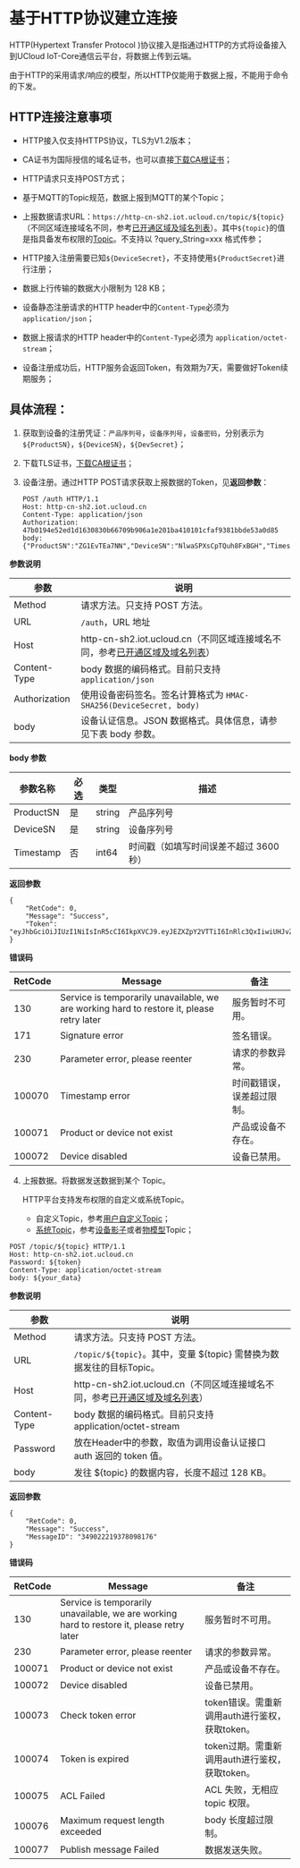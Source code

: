 # 基于HTTP协议建立连接

HTTP(Hypertext Transfer Protocol )协议接入是指通过HTTP的方式将设备接入到UCloud IoT-Core通信云平台，将数据上传到云端。

由于HTTP的采用请求/响应的模型，所以HTTP仅能用于数据上报，不能用于命令的下发。



## HTTP连接注意事项

- HTTP接入仅支持HTTPS协议，TLS为V1.2版本；

- CA证书为国际授信的域名证书，也可以直接[下载CA根证书](http://uiot.cn-sh2.ufileos.com/DigiCertRootCA.cer)；
- HTTP请求只支持POST方式；
- 基于MQTT的Topic规范，数据上报到MQTT的某个Topic；

- 上报数据请求URL：`https://http-cn-sh2.iot.ucloud.cn/topic/${topic}`（不同区域连接域名不同，参考[已开通区域及域名列表](iot/uiot-core/product_introduction/available_region_url)）。其中`${topic}`的值是指具备发布权限的[Topic](/iot/uiot-core/console_guide/product_device/topic)。不支持以 ?query_String=xxx 格式传参；

- HTTP接入注册需要已知`${DeviceSecret}`，不支持使用`${ProductSecret}`进行注册；

- 数据上行传输的数据大小限制为 128 KB；
- 设备静态注册请求的HTTP header中的`Content-Type`必须为 `application/json`；
- 数据上报请求的HTTP header中的`Content-Type`必须为 `application/octet-stream`；
- 设备注册成功后，HTTP服务会返回Token，有效期为7天，需要做好Token续期服务；


## 具体流程：


1. 获取到设备的注册凭证：`产品序列号`，`设备序列号`，`设备密码`，分别表示为`${ProductSN}`，`${DeviceSN}`，`${DevSecret}`；  

2. 下载TLS证书，[下载CA根证书](http://uiot.cn-sh2.ufileos.com/DigiCertRootCA.cer)；  

3. 设备注册。通过HTTP POST请求获取上报数据的Token，见**返回参数**：

    ```
    POST /auth HTTP/1.1
    Host: http-cn-sh2.iot.ucloud.cn
    Content-Type: application/json
    Authorization: 47b0194e52ed1d1630830b66709b906a1e201ba410101cfaf9381bbde53a0d85
    body: {"ProductSN":"ZG1EvTEa7NN","DeviceSN":"NlwaSPXsCpTQuh8FxBGH","Timestamp":"1501668289957"}
    ```  
	 
**参数说明**

|参数|说明|
|---|---|
|Method|请求方法。只支持 POST 方法。|
|URL|`/auth`，URL 地址|
|Host|http-cn-sh2.iot.ucloud.cn（不同区域连接域名不同，参考[已开通区域及域名列表](iot/uiot-core/product_introduction/available_region_url)）|
|Content-Type|body 数据的编码格式。目前只支持 `application/json`|
|Authorization|使用设备密码签名。签名计算格式为 `HMAC-SHA256(DeviceSecret, body)`|
|body|设备认证信息。JSON 数据格式。具体信息，请参见下表 body 参数。|

**body 参数**

|参数名称|必选|类型|描述|
|---|---|---|---|
|ProductSN|是|string|产品序列号|
|DeviceSN|是|string|设备序列号|
|Timestamp|否|int64|时间戳（如填写时间误差不超过 3600 秒）|

**返回参数**

```
{
	"RetCode": 0,
	"Message": "Success",
	"Token": "eyJhbGciOiJIUzI1NiIsInR5cCI6IkpXVCJ9.eyJEZXZpY2VTTiI6InRlc3QxIiwiUHJvZHVjdFNOIjoiZzR3ZmFycTMweXp4YXkyMyIsImV4cCI6MTU2NzA1ODg5OSwiaWF0IjoxNTY2NDU0MDk5fQ.wN1XNVciI27nTeIqCjbYKdmTaifJrGJm_DmDDpIoabs"
}
```

**错误码**

|RetCode|Message|备注|
|---|---|---|
|130|Service is temporarily unavailable, we are working hard to restore it, please retry later|服务暂时不可用。|
|171|Signature error|签名错误。|
|230|Parameter error, please reenter|请求的参数异常。|
|100070|Timestamp error|时间戳错误，误差超过限制。|
|100071|Product or device not exist|产品或设备不存在。|
|100072|Device disabled|设备已禁用。|


4. 上报数据。将数据发送数据到某个 Topic。   

	HTTP平台支持发布权限的自定义或系统Topic。
	- 自定义Topic，参考[用户自定义Topic](/iot/uiot-core/console_guide/product_device/topic#用户自定义Topic)；
	- [系统Topic](/iot/uiot-core/console_guide/product_device/topic#系统Topic)，参考[设备影子](/iot/uiot-core/console_guide/device_shadow/waht_is_deviceshadow)或者[物模型](/iot/uiot-core/console_guide/thingmode/what_is_thingmode)Topic；


```
POST /topic/${topic} HTTP/1.1
Host: http-cn-sh2.iot.ucloud.cn
Password: ${token}
Content-Type: application/octet-stream
body: ${your_data}
```

**参数说明**

|参数|说明|
|---|---|
|Method|请求方法。只支持 POST 方法。|
|URL|`/topic/${topic}`。其中，变量 ${topic} 需替换为数据发往的目标Topic。|
|Host|http-cn-sh2.iot.ucloud.cn（不同区域连接域名不同，参考[已开通区域及域名列表](iot/uiot-core/product_introduction/available_region_url)）|
|Content-Type|body 数据的编码格式。目前只支持 application/octet-stream|
|Password|放在Header中的参数，取值为调用设备认证接口 auth 返回的 token 值。|
|body|发往 ${topic} 的数据内容，长度不超过 128 KB。|

**返回参数**

```
{
	"RetCode": 0,
	"Message": "Success",
	"MessageID": "349022219378098176"
}
```

**错误码**

|RetCode|Message|备注|
|---|---|---|
|130|Service is temporarily unavailable, we are working hard to restore it, please retry later|服务暂时不可用。|
|230|Parameter error, please reenter|请求的参数异常。|
|100071|Product or device not exist|产品或设备不存在。|
|100072|Device disabled|设备已禁用。|
|100073|Check token error|token错误。需重新调用auth进行鉴权，获取token。|
|100074|Token is expired|token过期。需重新调用auth进行鉴权，获取token。|
|100075|ACL Failed|ACL 失败，无相应 topic 权限。|
|100076|Maximum request length exceeded|body 长度超过限制。|
|100077|Publish message Failed|数据发送失败。|

